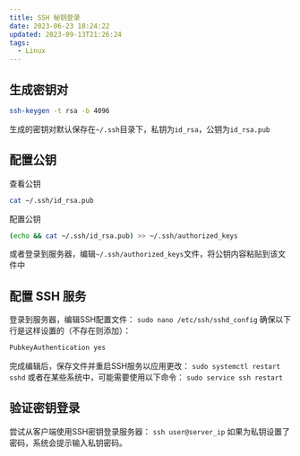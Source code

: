 ```yaml
---
title: SSH 秘钥登录
date: 2023-06-23 18:24:22
updated: 2023-09-13T21:26:24
tags:
  - Linux
---
```

## 生成密钥对
```bash
ssh-keygen -t rsa -b 4096
```
生成的密钥对默认保存在`~/.ssh`目录下，私钥为`id_rsa`，公钥为`id_rsa.pub`
## 配置公钥
查看公钥
```bash
cat ~/.ssh/id_rsa.pub
```
配置公钥
```bash
(echo && cat ~/.ssh/id_rsa.pub) >> ~/.ssh/authorized_keys
```
或者登录到服务器，编辑`~/.ssh/authorized_keys`文件，将公钥内容粘贴到该文件中
## 配置 SSH 服务
登录到服务器，编辑SSH配置文件：
`sudo nano /etc/ssh/sshd_config`
确保以下行是这样设置的（不存在则添加）：
```bash
PubkeyAuthentication yes 
```
完成编辑后，保存文件并重启SSH服务以应用更改：
`sudo systemctl restart sshd`
或者在某些系统中，可能需要使用以下命令：
`sudo service ssh restart`
## 验证密钥登录
尝试从客户端使用SSH密钥登录服务器：
`ssh user@server_ip`
如果为私钥设置了密码，系统会提示输入私钥密码。